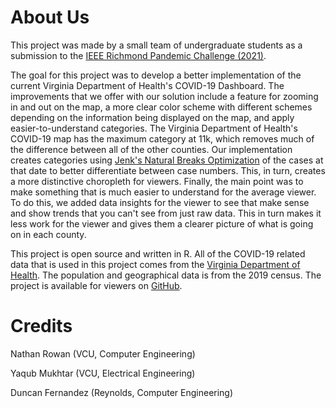 # About Us

This project was made by a small team of undergraduate students as a submission
to the [IEEE Richmond Pandemic Challenge (2021)](https://r3.ieee.org/richmond/covid/covid-problems/).

The goal for this project was to develop a better implementation of the current
Virginia Department of Health's COVID-19 Dashboard. The improvements that we
offer with our solution include a feature for zooming in and out on the map, a
more clear color scheme with different schemes depending on the information
being displayed on the map, and apply easier-to-understand categories. The
Virginia Department of Health's COVID-19 map has the maximum category at 11k,
which removes much of the difference between all of the other counties. Our
implementation creates categories using
[Jenk's Natural Breaks Optimization](https://en.wikipedia.org/wiki/Jenks_natural_breaks_optimization)
of the cases at that date to better differentiate between case numbers. This, in
turn, creates a more distinctive choropleth for viewers. Finally, the main point
was to make something that is much easier to understand for the average viewer.
To do this, we added data insights for the viewer to see that make sense and
show trends that you can't see from just raw data. This in turn makes it less
work for the viewer and gives them a clearer picture of what is going on in each
county.

This project is open source and written in R. All of the 
COVID-19 related data that is used in this project comes from the 
[Virginia Department of Health](https://data.virginia.gov). The population and
geographical data is from the 2019 census. The project is available for viewers
on [GitHub](https://github.com/KGB-8375/covideye).

# Credits

Nathan Rowan (VCU, Computer Engineering)

Yaqub Mukhtar (VCU, Electrical Engineering)

Duncan Fernandez (Reynolds, Computer Engineering)